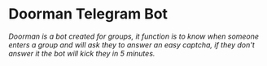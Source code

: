 # Doorman Telegram Bot

_Doorman is a bot created for groups, it function is to know when someone enters a group and will ask they to answer an easy captcha, if they don't answer it the bot will kick they in 5 minutes._